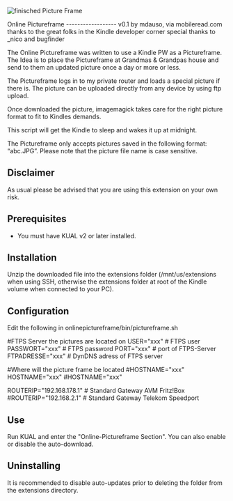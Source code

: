 ![finisched Picture Frame](https://cafebrick.files.wordpress.com/2020/01/img_6452.jpg "Online Pictureframe")

Online Pictureframe
------------------ v0.1
                   by mdauso, via mobileread.com
                   thanks to the great folks in the Kindle developer corner
                   special thanks to _nico and bugfinder

The Online Pictureframe was written to use a Kindle PW as a Pictureframe.
The Idea is to place the Pictureframe at Grandmas & Grandpas house and
send to them an updated picture once a day or more or less.

The Pictureframe logs in to my private router and loads a special picture
if there is. The picture can be uploaded directly from any device by using
ftp upload.

Once downloaded the picture, imagemagick takes care for the right picture format
to fit to Kindles demands.
 
This script will get the Kindle to sleep and wakes it up at midnight.

The Pictureframe only accepts pictures saved in the following format: “abc.JPG”.
Please note that the picture file name is case sensitive.



Disclaimer
----------
As usual please be advised that you are using this extension on your own risk. 


Prerequisites
-------------

* You must have KUAL v2 or later installed.


Installation
------------

Unzip the downloaded file into the extensions folder (/mnt/us/extensions
when using SSH, otherwise the extensions folder at root of the Kindle volume
when connected to your PC).


Configuration
-------------

Edit the following in onlinepictureframe/bin/pictureframe.sh

#FTPS Server the pictures are located on
USER="xxx"          # FTPS user
PASSWORT="xxx"      # FTPS password
PORT="xxx"          # port of FTPS-Server
FTPADRESSE="xxx"    # DynDNS adress of FTPS server

#Where will the picture frame be located
#HOSTNAME="xxx"
HOSTNAME="xxx"
#HOSTNAME="xxx"

ROUTERIP="192.168.178.1"   # Standard Gateway AVM Fritz!Box
#ROUTERIP="192.168.2.1"    # Standard Gateway Telekom Speedport


Use
---

Run KUAL and enter the "Online-Pictureframe Section". You can also enable or
disable the auto-download.


Uninstalling
------------

It is recommended to disable auto-updates prior to deleting the folder
from the extensions directory.

